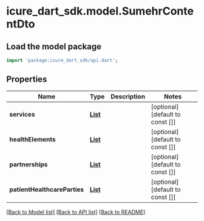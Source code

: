 # icure_dart_sdk.model.SumehrContentDto

## Load the model package
```dart
import 'package:icure_dart_sdk/api.dart';
```

## Properties
Name | Type | Description | Notes
------------ | ------------- | ------------- | -------------
**services** | [**List<ServiceDto>**](ServiceDto.md) |  | [optional] [default to const []]
**healthElements** | [**List<HealthElementDto>**](HealthElementDto.md) |  | [optional] [default to const []]
**partnerships** | [**List<PartnershipDto>**](PartnershipDto.md) |  | [optional] [default to const []]
**patientHealthcareParties** | [**List<PatientHealthCarePartyDto>**](PatientHealthCarePartyDto.md) |  | [optional] [default to const []]

[[Back to Model list]](../README.md#documentation-for-models) [[Back to API list]](../README.md#documentation-for-api-endpoints) [[Back to README]](../README.md)
